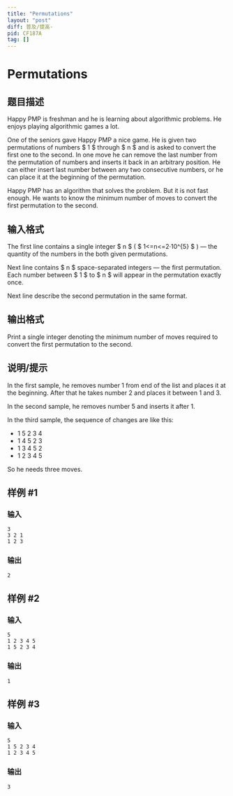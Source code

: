 ```yaml
---
title: "Permutations"
layout: "post"
diff: 普及/提高-
pid: CF187A
tag: []
---
```


# Permutations

## 题目描述

Happy PMP is freshman and he is learning about algorithmic problems. He enjoys playing algorithmic games a lot.

One of the seniors gave Happy PMP a nice game. He is given two permutations of numbers $ 1 $ through $ n $ and is asked to convert the first one to the second. In one move he can remove the last number from the permutation of numbers and inserts it back in an arbitrary position. He can either insert last number between any two consecutive numbers, or he can place it at the beginning of the permutation.

Happy PMP has an algorithm that solves the problem. But it is not fast enough. He wants to know the minimum number of moves to convert the first permutation to the second.

## 输入格式

The first line contains a single integer $ n $ ( $ 1<=n<=2·10^{5} $ ) — the quantity of the numbers in the both given permutations.

Next line contains $ n $ space-separated integers — the first permutation. Each number between $ 1 $ to $ n $ will appear in the permutation exactly once.

Next line describe the second permutation in the same format.

## 输出格式

Print a single integer denoting the minimum number of moves required to convert the first permutation to the second.

## 说明/提示

In the first sample, he removes number 1 from end of the list and places it at the beginning. After that he takes number 2 and places it between 1 and 3.

In the second sample, he removes number 5 and inserts it after 1.

In the third sample, the sequence of changes are like this:

- 1 5 2 3 4
- 1 4 5 2 3
- 1 3 4 5 2
- 1 2 3 4 5

 So he needs three moves.

## 样例 #1

### 输入

```
3
3 2 1
1 2 3

```

### 输出

```
2

```

## 样例 #2

### 输入

```
5
1 2 3 4 5
1 5 2 3 4

```

### 输出

```
1

```

## 样例 #3

### 输入

```
5
1 5 2 3 4
1 2 3 4 5

```

### 输出

```
3

```

